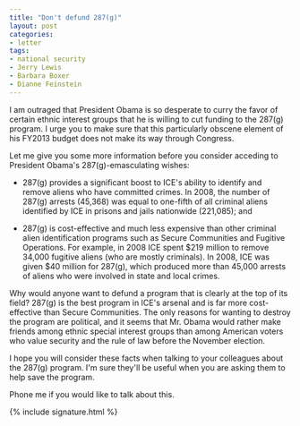 ```yaml
---
title: "Don't defund 287(g)"
layout: post
categories:
- letter
tags:
- national security
- Jerry Lewis
- Barbara Boxer
- Dianne Feinstein
---
```


I am outraged that President Obama is so desperate to curry the favor of certain ethnic interest groups that he is willing to cut funding to the 287(g) program. I urge you to make sure that this particularly obscene element of his FY2013 budget does not make its way through Congress.

Let me give you some more information before you consider acceding to President Obama's 287(g)-emasculating wishes:

- 287(g) provides a significant boost to ICE's ability to identify and remove aliens who have committed crimes. In 2008, the number of 287(g) arrests (45,368) was equal to one-fifth of all criminal aliens identified by ICE in prisons and jails nationwide (221,085); and

- 287(g) is cost-effective and much less expensive than other criminal alien identification programs such as Secure Communities and Fugitive Operations. For example, in 2008 ICE spent $219 million to remove 34,000 fugitive aliens (who are mostly criminals). In 2008, ICE was given $40 million for 287(g), which produced more than 45,000 arrests of aliens who were involved in state and local crimes.

Why would anyone want to defund a program that is clearly at the top of its field? 287(g) is the best program in ICE's arsenal and is far more cost-effective than Secure Communities. The only reasons for wanting to destroy the program are political, and it seems that Mr. Obama would rather make friends among ethnic special interest groups than among American voters who value security and the rule of law before the November election.

I hope you will consider these facts when talking to your colleagues about the 287(g) program. I'm sure they'll be useful when you are asking them to help save the program.

Phone me if you would like to talk about this.

{% include signature.html %}
